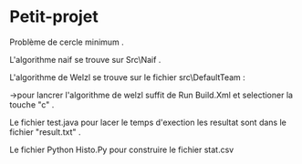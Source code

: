 # Petit-projet
Problème de cercle minimum . 

L'algorithme naif se trouve sur Src\Naif .

L'algorithme de  Welzl se trouve sur le fichier src\DefaultTeam :

   ->pour lancrer l'algorithme de welzl suffit de Run Build.Xml et selectioner la touche "c" .
  
Le fichier test.java  pour lacer le temps d'exection les resultat sont dans le fichier "result.txt"  .

Le fichier Python Histo.Py pour construire le fichier stat.csv 
